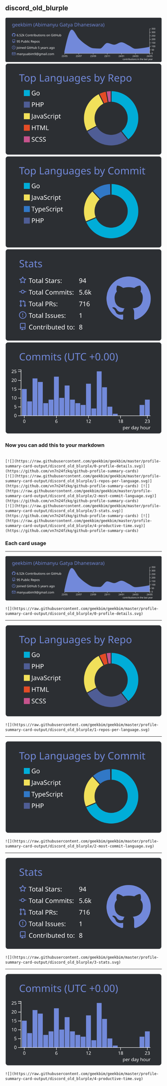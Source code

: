 ## discord_old_blurple

[![](./0-profile-details.svg)](https://github.com/vn7n24fzkq/github-profile-summary-cards)
[![](./1-repos-per-language.svg)](https://github.com/vn7n24fzkq/github-profile-summary-cards) [![](./2-most-commit-language.svg)](https://github.com/vn7n24fzkq/github-profile-summary-cards)
[![](./3-stats.svg)](https://github.com/vn7n24fzkq/github-profile-summary-cards) [![](./4-productive-time.svg)](https://github.com/vn7n24fzkq/github-profile-summary-cards)
### Now you can add this to your markdown
```

[![](https://raw.githubusercontent.com/geekbim/geekbim/master/profile-summary-card-output/discord_old_blurple/0-profile-details.svg)](https://github.com/vn7n24fzkq/github-profile-summary-cards)
[![](https://raw.githubusercontent.com/geekbim/geekbim/master/profile-summary-card-output/discord_old_blurple/1-repos-per-language.svg)](https://github.com/vn7n24fzkq/github-profile-summary-cards) [![](https://raw.githubusercontent.com/geekbim/geekbim/master/profile-summary-card-output/discord_old_blurple/2-most-commit-language.svg)](https://github.com/vn7n24fzkq/github-profile-summary-cards)
[![](https://raw.githubusercontent.com/geekbim/geekbim/master/profile-summary-card-output/discord_old_blurple/3-stats.svg)](https://github.com/vn7n24fzkq/github-profile-summary-cards) [![](https://raw.githubusercontent.com/geekbim/geekbim/master/profile-summary-card-output/discord_old_blurple/4-productive-time.svg)](https://github.com/vn7n24fzkq/github-profile-summary-cards)

```

### Each card usage
---

![](./0-profile-details.svg)

```
![](https://raw.githubusercontent.com/geekbim/geekbim/master/profile-summary-card-output/discord_old_blurple/0-profile-details.svg)
```

    

---

![](./1-repos-per-language.svg)

```
![](https://raw.githubusercontent.com/geekbim/geekbim/master/profile-summary-card-output/discord_old_blurple/1-repos-per-language.svg)
```

    

---

![](./2-most-commit-language.svg)

```
![](https://raw.githubusercontent.com/geekbim/geekbim/master/profile-summary-card-output/discord_old_blurple/2-most-commit-language.svg)
```

    

---

![](./3-stats.svg)

```
![](https://raw.githubusercontent.com/geekbim/geekbim/master/profile-summary-card-output/discord_old_blurple/3-stats.svg)
```

    

---

![](./4-productive-time.svg)

```
![](https://raw.githubusercontent.com/geekbim/geekbim/master/profile-summary-card-output/discord_old_blurple/4-productive-time.svg)
```

    
